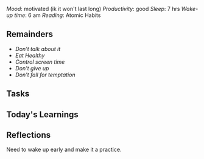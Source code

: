 *Mood*: motivated (ik it won't last long)
*Productivity*: good 
*Sleep*: 7 hrs
*Wake-up time*: 6 am
*Reading*: Atomic Habits

## Remainders
- *Don't talk about it* 
- *Eat Healthy*
- *Control screen time*
- *Don't give up*
- *Don't fall for temptation*

## Tasks 

## Today's Learnings 


## Reflections
Need to wake up early and make it a practice. 
